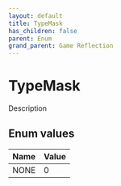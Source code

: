 ```yaml
---
layout: default
title: TypeMask
has_children: false
parent: Enum
grand_parent: Game Reflection
---
```

# TypeMask
Description 

## Enum values

| Name | Value |
|:----------|:--------------|
| NONE | 0 |

